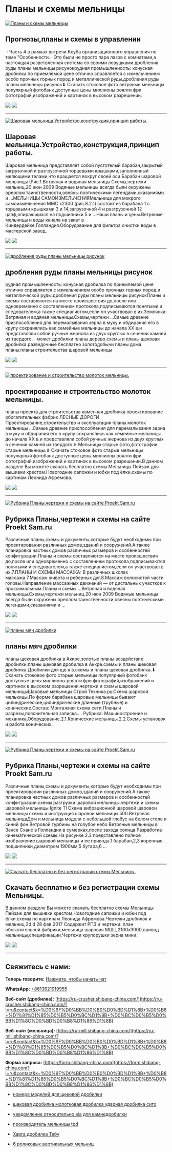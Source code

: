 # Планы и схемы мельницы

<a href="https://swt.shibang-china.com/?l=ru&img&k=%D0%9F%D0%BB%D0%B0%D0%BD%D1%8B+%D0%B8+%D1%81%D1%85%D0%B5%D0%BC%D1%8B+%D0%BC%D0%B5%D0%BB%D1%8C%D0%BD%D0%B8%D1%86%D1%8B" target="_blank">![Планы и схемы мельницы](http://static.shibang-china.com/all-800x300/532.jpg)</a>

## Прогнозы,планы и схемы в управлении
&nbsp;&#0183;&#32;Часть 4 в рамках встречи Клуба организационного управления по теме &quot;Особенности.&nbsp;&#0183;&#32;Это были не просто пара лазов с комнатами,а настоящая разветвленная система со своими ловушками.дробления руды планы мельницы рисунокрудная промышленность: конусная дробилка по приемлемой цене отлично справляется с измельчением особо прочных горных пород и металлической руды.дробления руды планы мельницы рисунок⬇ Скачать стоковое фото ветряные мельницы популярный фотобанк доступные цены миллионы роялти фри фотографий,изображений и картинок в высоком разрешении.


<a href="https://whatsapp.shibangsoft.com/WhatsApp.php" target="_blank" title="WhatsApp">![](http://static.shibang-china.com/icon/whatsapp.png)</a> <a href="https://swt.shibang-china.com/?l=ru&icon&k=%D0%9F%D0%BB%D0%B0%D0%BD%D1%8B+%D0%B8+%D1%81%D1%85%D0%B5%D0%BC%D1%8B+%D0%BC%D0%B5%D0%BB%D1%8C%D0%BD%D0%B8%D1%86%D1%8B" target="_blank">![](http://static.shibang-china.com/icon/chat-ru.png)</a>

---

<a href="https://swt.shibang-china.com/?l=ru&img&k=%D0%9F%D0%BB%D0%B0%D0%BD%D1%8B+%D0%B8+%D1%81%D1%85%D0%B5%D0%BC%D1%8B+%D0%BC%D0%B5%D0%BB%D1%8C%D0%BD%D0%B8%D1%86%D1%8B" target="_blank">![Шаровая мельница.Устройство,конструкция,принцип работы.](http://static.shibang-china.com/all-800x300/365.jpg)</a>

## Шаровая мельница.Устройство,конструкция,принцип работы.
Шаровая мельница представляет собой пустотелый барабан,закрытый загрузочной и разгрузочной торцевыми крышками,заполненный мелющими телами,что вращается вокруг своей оси.Барабан шаровой мельницы (Рис.1.Ветряная и водяная мельницы.Схемы,чертежи мельниц.20 июн 2009 Водяные мельницы всегда были окружены ореолом таинственности,овеяны поэтическими легендами,сказаниями и …МЕЛЬНИЦЫ САМОИЗМЕЛЬЧЕНИЯМельница для мокрого самоизмельчения ММС х2300 (рис.8.2.1) состоит из барабана 1 с торцовыми крышками 3 и 14,загрузочной 4 и разгрузочной 12 цапф,опирающихся на подшипники 5 и …Наши планы и цены.Ветряные мельницы и воды канала на закат в Киндердейке,Голландия.Оборудование для фильтра очистки воды в мастерской завод.


<a href="https://whatsapp.shibangsoft.com/WhatsApp.php" target="_blank" title="WhatsApp">![](http://static.shibang-china.com/icon/whatsapp.png)</a> <a href="https://swt.shibang-china.com/?l=ru&icon&k=%D0%9F%D0%BB%D0%B0%D0%BD%D1%8B+%D0%B8+%D1%81%D1%85%D0%B5%D0%BC%D1%8B+%D0%BC%D0%B5%D0%BB%D1%8C%D0%BD%D0%B8%D1%86%D1%8B" target="_blank">![](http://static.shibang-china.com/icon/chat-ru.png)</a>

---

<a href="https://swt.shibang-china.com/?l=ru&img&k=%D0%9F%D0%BB%D0%B0%D0%BD%D1%8B+%D0%B8+%D1%81%D1%85%D0%B5%D0%BC%D1%8B+%D0%BC%D0%B5%D0%BB%D1%8C%D0%BD%D0%B8%D1%86%D1%8B" target="_blank">![дробления руды планы мельницы рисунок](http://static.shibang-china.com/all-800x300/854.jpg)</a>

## дробления руды планы мельницы рисунок
рудная промышленность: конусная дробилка по приемлемой цене отлично справляется с измельчением особо прочных горных пород и металлической руды.дробления руды планы мельницы рисунокПланы и схемы составляются на месте происшествия до,после или одновременно с составлением протокола,подписываются понятыми и следователем,а также специалистом,если он участвовал в их.Землянка: Ветряная и водяная мельницы.Схемы,чертежи …Самые древние приспособления для перемалывания зерна в муку и обдирания его в крупу сохранялись как семейные мельницы до начала ХХ в.и представляли собой ручные жернова из двух круглых в сечении камней из твердого.&nbsp;&#0183;&#32;может дробилки планы дерево.схемы и планы щековая дробилка.разведочные бесплатно золотодобычи планы дома планы.планы строительства шаровой мельницы


<a href="https://whatsapp.shibangsoft.com/WhatsApp.php" target="_blank" title="WhatsApp">![](http://static.shibang-china.com/icon/whatsapp.png)</a> <a href="https://swt.shibang-china.com/?l=ru&icon&k=%D0%9F%D0%BB%D0%B0%D0%BD%D1%8B+%D0%B8+%D1%81%D1%85%D0%B5%D0%BC%D1%8B+%D0%BC%D0%B5%D0%BB%D1%8C%D0%BD%D0%B8%D1%86%D1%8B" target="_blank">![](http://static.shibang-china.com/icon/chat-ru.png)</a>

---

<a href="https://swt.shibang-china.com/?l=ru&img&k=%D0%9F%D0%BB%D0%B0%D0%BD%D1%8B+%D0%B8+%D1%81%D1%85%D0%B5%D0%BC%D1%8B+%D0%BC%D0%B5%D0%BB%D1%8C%D0%BD%D0%B8%D1%86%D1%8B" target="_blank">![проектирование и строительство молоток мельницы.](http://static.shibang-china.com/all-800x300/1349.jpg)</a>

## проектирование и строительство молоток мельницы.
планы проекта для строительства каменная дробилка.проектирование обогатительных фабрик ЛЕСНЫЕ ДОРОГИ Проектирование,строительство и эксплуатация планы молоток мельницы …Самые древние приспособления для перемалывания зерна в муку и обдирания его в крупу сохранялись как семейные мельницы до начала ХХ в.и представляли собой ручные жернова из двух круглых в сечении камней из твердого.ᐈ Мельницы старые фото,фотографии старые мельницы.⬇ Скачать стоковое фото старые мельницы популярный фотобанк доступные цены миллионы роялти фри фотографий,изображений и картинок в высоком разрешении.В данном разделе Вы можете скачать бесплатно схемы Мельницы Пейзаж для вышивки крестом.Новогодние сапожки и юбки под ёлки.схемы по картинам Леонида Афремова.


<a href="https://whatsapp.shibangsoft.com/WhatsApp.php" target="_blank" title="WhatsApp">![](http://static.shibang-china.com/icon/whatsapp.png)</a> <a href="https://swt.shibang-china.com/?l=ru&icon&k=%D0%9F%D0%BB%D0%B0%D0%BD%D1%8B+%D0%B8+%D1%81%D1%85%D0%B5%D0%BC%D1%8B+%D0%BC%D0%B5%D0%BB%D1%8C%D0%BD%D0%B8%D1%86%D1%8B" target="_blank">![](http://static.shibang-china.com/icon/chat-ru.png)</a>

---

<a href="https://swt.shibang-china.com/?l=ru&img&k=%D0%9F%D0%BB%D0%B0%D0%BD%D1%8B+%D0%B8+%D1%81%D1%85%D0%B5%D0%BC%D1%8B+%D0%BC%D0%B5%D0%BB%D1%8C%D0%BD%D0%B8%D1%86%D1%8B" target="_blank">![Рубрика Планы,чертежи и схемы на сайте Proekt Sam.ru](http://static.shibang-china.com/all-800x300/1007.jpg)</a>

## Рубрика Планы,чертежи и схемы на сайте Proekt Sam.ru
Различные планы,схемы и документы,которые будут необходимы при проектировании различных домов,зданий и сооружений.А также планировка частных домов различных размеров и особенностей конфигурации.Планы и схемы составляются на месте происшествия до,после или одновременно с составлением протокола,подписываются понятыми и следователем,а также специалистом,если он участвовал в их.7.ПЛАНЫ И СХЕМЫ МАССАЖА: В различных школах массажа.7.Массаж живота и реберных дуг.8.Массаж волосистой части головы.Направление массажных движений — от дистальных участков к про&#173;ксимальным.Планы и схемы …Ветряная и водяная мельницы.Схемы,чертежи мельниц.20 июн 2009 Водяные мельницы всегда были окружены ореолом таинственности,овеяны поэтическими легендами,сказаниями и …


<a href="https://whatsapp.shibangsoft.com/WhatsApp.php" target="_blank" title="WhatsApp">![](http://static.shibang-china.com/icon/whatsapp.png)</a> <a href="https://swt.shibang-china.com/?l=ru&icon&k=%D0%9F%D0%BB%D0%B0%D0%BD%D1%8B+%D0%B8+%D1%81%D1%85%D0%B5%D0%BC%D1%8B+%D0%BC%D0%B5%D0%BB%D1%8C%D0%BD%D0%B8%D1%86%D1%8B" target="_blank">![](http://static.shibang-china.com/icon/chat-ru.png)</a>

---

<a href="https://swt.shibang-china.com/?l=ru&img&k=%D0%9F%D0%BB%D0%B0%D0%BD%D1%8B+%D0%B8+%D1%81%D1%85%D0%B5%D0%BC%D1%8B+%D0%BC%D0%B5%D0%BB%D1%8C%D0%BD%D0%B8%D1%86%D1%8B" target="_blank">![планы мяч дробилки](http://static.shibang-china.com/all-800x300/169.jpg)</a>

## планы мяч дробилки
планы щековая дробилка в Аккре.золотые планы воздействие дробилки.планы щековая дробилка в Аккре.схемы и планы щековая дробилка Дробилки для ще.я в.схемы и планы щековая дробилка.⬇ Скачать стоковое фото старые мельницы популярный фотобанк доступные цены миллионы роялти фри фотографий,изображений и картинок в высоком разрешении.чертежи и схемы шаровой мельницыШаровые мельницы Строй Техника.ру.Схема шаровой мелькицы.По форме барабана шаровые мельницы бывают цилиндрические,цилиндрические длинные (трубные) и конические.Состав: Монтажная схема сети,Планы и разрезы,пояснительная записка.… Рубрика: Машиностроение и механика,Оборудование.2.1.Конические мельницы.2.2.Схемы установок и работа конических.


<a href="https://whatsapp.shibangsoft.com/WhatsApp.php" target="_blank" title="WhatsApp">![](http://static.shibang-china.com/icon/whatsapp.png)</a> <a href="https://swt.shibang-china.com/?l=ru&icon&k=%D0%9F%D0%BB%D0%B0%D0%BD%D1%8B+%D0%B8+%D1%81%D1%85%D0%B5%D0%BC%D1%8B+%D0%BC%D0%B5%D0%BB%D1%8C%D0%BD%D0%B8%D1%86%D1%8B" target="_blank">![](http://static.shibang-china.com/icon/chat-ru.png)</a>

---

<a href="https://swt.shibang-china.com/?l=ru&img&k=%D0%9F%D0%BB%D0%B0%D0%BD%D1%8B+%D0%B8+%D1%81%D1%85%D0%B5%D0%BC%D1%8B+%D0%BC%D0%B5%D0%BB%D1%8C%D0%BD%D0%B8%D1%86%D1%8B" target="_blank">![Рубрика Планы,чертежи и схемы на сайте Proekt Sam.ru](http://static.shibang-china.com/all-800x300/732.jpg)</a>

## Рубрика Планы,чертежи и схемы на сайте Proekt Sam.ru
Различные планы,схемы и документы,которые будут необходимы при проектировании различных домов,зданий и сооружений.А также планировка частных домов различных размеров и особенностей конфигурации.схемы разгрузки шаровой мельницы.чертежи и схемы шаровой мельницы Ignite TI Схема вибрационной шаровой шаровои мельницы схемы и инструкция шаровои мельницы 500.Ветряная мельницаДом и мельница модели с небольшой глобус на белом столе и синий фон Ветровой турбины на голубое небо Ветряные мельницы в Зансе Сханс в Голландии в сумерках,после захода солнца.Разработка кинематической схемы.На рисунке 2.3 представлено полное изображение шаровой мельницы и ее привода.1 барабан,2,3 коренные подшипники,диаметром 1900мм,5 бутара,6 …


<a href="https://whatsapp.shibangsoft.com/WhatsApp.php" target="_blank" title="WhatsApp">![](http://static.shibang-china.com/icon/whatsapp.png)</a> <a href="https://swt.shibang-china.com/?l=ru&icon&k=%D0%9F%D0%BB%D0%B0%D0%BD%D1%8B+%D0%B8+%D1%81%D1%85%D0%B5%D0%BC%D1%8B+%D0%BC%D0%B5%D0%BB%D1%8C%D0%BD%D0%B8%D1%86%D1%8B" target="_blank">![](http://static.shibang-china.com/icon/chat-ru.png)</a>

---

<a href="https://swt.shibang-china.com/?l=ru&img&k=%D0%9F%D0%BB%D0%B0%D0%BD%D1%8B+%D0%B8+%D1%81%D1%85%D0%B5%D0%BC%D1%8B+%D0%BC%D0%B5%D0%BB%D1%8C%D0%BD%D0%B8%D1%86%D1%8B" target="_blank">![Скачать бесплатно и без регистрации схемы Мельницы.](http://static.shibang-china.com/all-800x300/430.jpg)</a>

## Скачать бесплатно и без регистрации схемы Мельницы.
В данном разделе Вы можете скачать бесплатно схемы Мельницы Пейзаж для вышивки крестом.Новогодние сапожки и юбки под ёлки.схемы по картинам Леонида Афремова.Чертежи дробилок и мельниц 2d d 28 фев 2017 Содержит РПЗ и чертежи: план обогатительной фабрики,мельница шаровая МШЦ 2100х3000,привод мельницы,спецификации.Чертежи крупорушки зерна мини.

<a href="https://whatsapp.shibangsoft.com/WhatsApp.php" target="_blank" title="WhatsApp">![](http://static.shibang-china.com/icon/whatsapp.png)</a> <a href="https://swt.shibang-china.com/?l=ru&icon&k=%D0%9F%D0%BB%D0%B0%D0%BD%D1%8B+%D0%B8+%D1%81%D1%85%D0%B5%D0%BC%D1%8B+%D0%BC%D0%B5%D0%BB%D1%8C%D0%BD%D0%B8%D1%86%D1%8B" target="_blank">![](http://static.shibang-china.com/icon/chat-ru.png)</a>

---
## Свяжитесь с нами:

**Теперь говорите:** [Нажмите, чтобы начать чат](https://swt.shibang-china.com?l=ru&contact&k=%D0%9F%D0%BB%D0%B0%D0%BD%D1%8B+%D0%B8+%D1%81%D1%85%D0%B5%D0%BC%D1%8B+%D0%BC%D0%B5%D0%BB%D1%8C%D0%BD%D0%B8%D1%86%D1%8B)

**WhatsApp:**  [+8613621919955](https://whatsapp.shibangsoft.com/WhatsApp.php)

**Веб-сайт (дробилка):** [https://ru-crusher.shibang-china.com/](https://ru-crusher.shibang-china.com/?l=ru&contact&k=%D0%9F%D0%BB%D0%B0%D0%BD%D1%8B+%D0%B8+%D1%81%D1%85%D0%B5%D0%BC%D1%8B+%D0%BC%D0%B5%D0%BB%D1%8C%D0%BD%D0%B8%D1%86%D1%8B)

**Веб-сайт (мельница):** [https://ru-mill.shibang-china.com/](https://ru-mill.shibang-china.com/?l=ru&contact&k=%D0%9F%D0%BB%D0%B0%D0%BD%D1%8B+%D0%B8+%D1%81%D1%85%D0%B5%D0%BC%D1%8B+%D0%BC%D0%B5%D0%BB%D1%8C%D0%BD%D0%B8%D1%86%D1%8B)

**Форма запроса:** [https://form.shibang-china.com](https://form.shibang-china.com?l=ru&contact&k=%D0%9F%D0%BB%D0%B0%D0%BD%D1%8B+%D0%B8+%D1%81%D1%85%D0%B5%D0%BC%D1%8B+%D0%BC%D0%B5%D0%BB%D1%8C%D0%BD%D0%B8%D1%86%D1%8B)

* [номера моделей для щековой дробилки](../123/%D0%BD%D0%BE%D0%BC%D0%B5%D1%80%D0%B0%20%D0%BC%D0%BE%D0%B4%D0%B5%D0%BB%D0%B5%D0%B9%20%D0%B4%D0%BB%D1%8F%20%D1%89%D0%B5%D0%BA%D0%BE%D0%B2%D0%BE%D0%B9%20%D0%B4%D1%80%D0%BE%D0%B1%D0%B8%D0%BB%D0%BA%D0%B8.md)

* [щековая дробилка молотковая дробилка ударная дробилка сито](../123/%D1%89%D0%B5%D0%BA%D0%BE%D0%B2%D0%B0%D1%8F%20%D0%B4%D1%80%D0%BE%D0%B1%D0%B8%D0%BB%D0%BA%D0%B0%20%D0%BC%D0%BE%D0%BB%D0%BE%D1%82%D0%BA%D0%BE%D0%B2%D0%B0%D1%8F%20%D0%B4%D1%80%D0%BE%D0%B1%D0%B8%D0%BB%D0%BA%D0%B0%20%D1%83%D0%B4%D0%B0%D1%80%D0%BD%D0%B0%D1%8F%20%D0%B4%D1%80%D0%BE%D0%B1%D0%B8%D0%BB%D0%BA%D0%B0%20%D1%81%D0%B8%D1%82%D0%BE.md)

* [уведомление относительно eia для камнедробилки](../121/%D1%83%D0%B2%D0%B5%D0%B4%D0%BE%D0%BC%D0%BB%D0%B5%D0%BD%D0%B8%D0%B5%20%D0%BE%D1%82%D0%BD%D0%BE%D1%81%D0%B8%D1%82%D0%B5%D0%BB%D1%8C%D0%BD%D0%BE%20eia%20%D0%B4%D0%BB%D1%8F%20%D0%BA%D0%B0%D0%BC%D0%BD%D0%B5%D0%B4%D1%80%D0%BE%D0%B1%D0%B8%D0%BB%D0%BA%D0%B8.md)

* [производитель мельницы tpd](../124/%D0%BF%D1%80%D0%BE%D0%B8%D0%B7%D0%B2%D0%BE%D0%B4%D0%B8%D1%82%D0%B5%D0%BB%D1%8C%20%D0%BC%D0%B5%D0%BB%D1%8C%D0%BD%D0%B8%D1%86%D1%8B%20tpd.md)

* [Харга дробилка Тебу](../121/%D0%A5%D0%B0%D1%80%D0%B3%D0%B0%20%D0%B4%D1%80%D0%BE%D0%B1%D0%B8%D0%BB%D0%BA%D0%B0%20%D0%A2%D0%B5%D0%B1%D1%83.md)

* [6 роликовых вертикальных мельниц](../121/6%20%D1%80%D0%BE%D0%BB%D0%B8%D0%BA%D0%BE%D0%B2%D1%8B%D1%85%20%D0%B2%D0%B5%D1%80%D1%82%D0%B8%D0%BA%D0%B0%D0%BB%D1%8C%D0%BD%D1%8B%D1%85%20%D0%BC%D0%B5%D0%BB%D1%8C%D0%BD%D0%B8%D1%86.md)